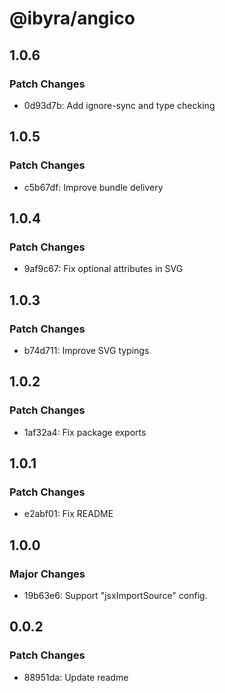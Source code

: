 # @ibyra/angico

## 1.0.6

### Patch Changes

- 0d93d7b: Add ignore-sync and type checking

## 1.0.5

### Patch Changes

- c5b67df: Improve bundle delivery

## 1.0.4

### Patch Changes

- 9af9c67: Fix optional attributes in SVG

## 1.0.3

### Patch Changes

- b74d711: Improve SVG typings

## 1.0.2

### Patch Changes

- 1af32a4: Fix package exports

## 1.0.1

### Patch Changes

- e2abf01: Fix README

## 1.0.0

### Major Changes

- 19b63e6: Support "jsxImportSource" config.

## 0.0.2

### Patch Changes

- 88951da: Update readme

